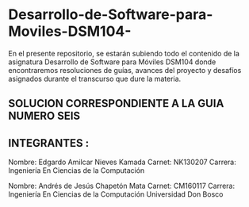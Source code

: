 # Desarrollo-de-Software-para-Moviles-DSM104-

En el presente repositorio, se estarán subiendo todo el contenido de la asignatura Desarrollo de Software para Móviles DSM104 donde encontraremos resoluciones de guías, avances del proyecto y desafíos asignados durante el transcurso que dure la materia.

## SOLUCION CORRESPONDIENTE A LA GUIA NUMERO SEIS

## INTEGRANTES :

Nombre: Edgardo Amilcar Nieves Kamada
Carnet: NK130207
Carrera: Ingeniería En Ciencias de la Computación

Nombre: Andrés de Jesús Chapetón Mata Carnet: CM160117
Carrera: Ingeniería En Ciencias de la Computación
Universidad Don Bosco
